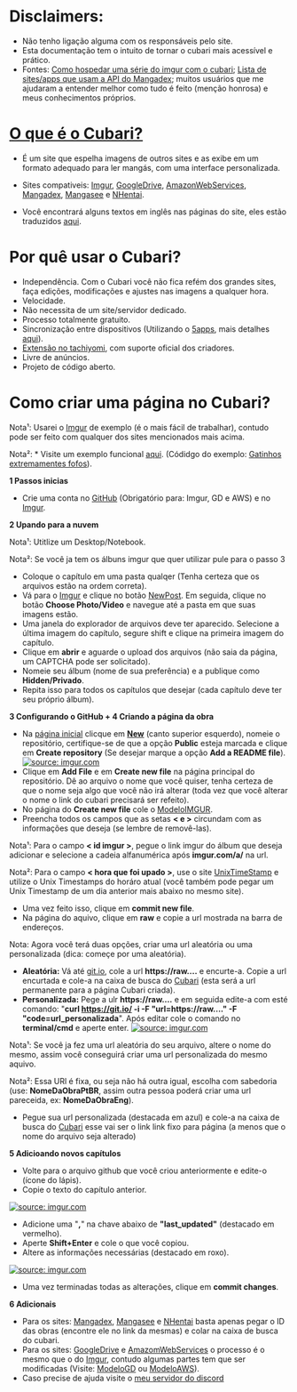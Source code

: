# Disclaimers: 
* Não tenho ligação alguma com os responsáveis pelo site.
* Esta documentação tem o intuito de tornar o cubari mais acessível e prático.
* Fontes: [Como hospedar uma série do imgur com o cubari](https://www.reddit.com/r/manga/comments/mcicbp/sl_how_to_host_a_series_on_imgur_with_guyamoe/); [Lista de sites/apps que usam a API do Mangadex](https://www.reddit.com/r/mangadex/comments/nn584s/list_of_appssites_that_currently_use_the_mangadex/); muitos usuários que me ajudaram a entender melhor como tudo é feito (menção honrosa) e meus conhecimentos próprios.

# [O que é o Cubari?](https://cubari.moe/)
* É um site que espelha imagens de outros sites e as exibe em um formato adequado para ler mangás, com uma interface personalizada. 
+ Sites compativeis: [Imgur](https://imgur.com/), [GoogleDrive](https://www.google.com/intl/pt/drive/), [AmazonWebServices](https://aws.amazon.com/pt/), [Mangadex](https://mangadex.org/), [Mangasee](https://mangasee123.com/) e [NHentai](https://nhentai.net/).
* Você encontrará alguns textos em inglês nas páginas do site, eles estão traduzidos [aqui](https://github.com/SrW0nka/CubariPortuguese/wiki). 


# Por quê usar o Cubari? 
* Independência. Com o Cubari você não fica refém dos grandes sites, faça edições, modificações e ajustes nas imagens a qualquer hora.
* Velocidade.
* Não necessita de um site/servidor dedicado. 
* Processo totalmente gratuito.
* Sincronização entre dispositivos (Utilizando o [5apps](https://5apps.com/storage), mais detalhes [aqui](https://github.com/SrW0nka/CubariPortuguese/wiki/7-Sincroniza%C3%A7%C3%A3o-de-dados)).
* [Extensão no tachiyomi](https://tachiyomi.org/extensions/#all.cubari), com suporte oficial dos criadores. 
* Livre de anúncios.
* Projeto de código aberto.

# Como criar uma página no Cubari? 

Nota¹: Usarei o [Imgur](https://imgur.com/) de exemplo (é o mais fácil de trabalhar), contudo pode ser feito com qualquer dos sites mencionados mais acima.

Nota²: * Visite um exemplo funcional [aqui](https://cubari.moe/read/gist/GatinhosExtremamenteFofosPtBR/). (Códidgo do exemplo: [Gatinhos extremamentes fofos](https://github.com/SrW0nka/CubariPortuguese/blob/main/GatinhosExtremamenteFofosPtBR)).

**1 Passos inicias**
* Crie uma conta no [GitHub](https://github.com/) (Obrigatório para: Imgur, GD e AWS) e no [Imgur](https://imgur.com/).

**2 Upando para a nuvem**

Nota¹: Utitlize um Desktop/Notebook.

Nota²: Se você ja tem os álbuns imgur que quer utilizar pule para o passo 3
* Coloque o capítulo em uma pasta qualqer (Tenha certeza que os arquivos estão na ordem correta).
* Vá para o [Imgur](https://imgur.com/) e clique no botão [NewPost](https://imgur.com/upload). Em seguida, clique no botão **Choose Photo/Video** e navegue até a pasta em que suas imagens estão.
* Uma janela do explorador de arquivos deve ter aparecido. Selecione a última imagem do capítulo, segure shift e clique na primeira imagem do capítulo.
* Clique em **abrir** e aguarde o upload dos arquivos (não saia da página, um CAPTCHA pode ser solicitado). 
* Nomeie seu álbum (nome de sua preferência) e a publique como **Hidden/Privado**.
* Repita isso para todos os capítulos que desejar (cada capítulo deve ter seu próprio álbum).

**3 Configurando o GitHub + 4 Criando a página da obra**
* Na [página inicial](https://github.com/) clicque em **[New](https://github.com/new)** (canto superior esquerdo), nomeie o repositório, certifique-se de que a opção **Public** esteja marcada e clique em **Create repository** (Se desejar marque a opção **Add a README file**).
<a href="https://imgur.com/GL7whho"><img src="https://i.imgur.com/GL7whho.png" title="source: imgur.com" /></a>
* Clique em **Add File** e em **Create new file** na página principal do repositório. Dê ao arquivo o nome que você quiser, tenha certeza de que o nome seja algo que você não irá alterar (toda vez que você alterar o nome o link do cubari precisará ser refeito).
* No página do **Create new file** cole o [ModeloIMGUR](https://github.com/SrW0nka/CubariPortuguese/blob/main/ModeloIMGUR).
* Preencha todos os campos que as setas **< e >** circundam com as informações que deseja (se lembre de removê-las).

Nota¹: Para o campo **< id imgur >**, pegue o link imgur do álbum que deseja adicionar e selecione a cadeia alfanumérica após **imgur.com/a/** na url. 

Nota²: Para o campo **< hora que foi upado >**, use o site [UnixTimeStamp](https://www.unixtimestamp.com/) e utilize o Unix Timestamps do horáro atual (você também pode pegar um Unix Timestamp de um dia anterior mais abaixo no mesmo site).

* Uma vez feito isso, clique em **commit new file**.
* Na página do aquivo, clique em **raw** e copie a url mostrada na barra de endereços. 

Nota: Agora você terá duas opções, criar uma url aleatória ou uma personalizada (dica: começe por uma aleatória).

* **Aleatória:** Vá até [git.io](https://git.io/), cole a url **https://raw....** e encurte-a. Copie a url encurtada e cole-a na caixa de busca do [Cubari](https://cubari.moe/) (esta será a url permanente para a página Cubari criada).
* **Personalizada:** Pege a ulr **https://raw....** e em seguida edite-a com esté comando: "**curl https://git.io/ -i -F "url=https://raw...." -F "code=url_personalizada**". Após editar cole o comando no **terminal/cmd** e aperte enter.
<a href="https://imgur.com/soz3jX2"><img src="https://i.imgur.com/soz3jX2.png" title="source: imgur.com" /></a>

Nota¹: Se você ja fez uma url aleatória do seu arquivo, altere o nome do mesmo, assim você conseguirá criar uma url personalizada do mesmo aquivo.

Nota²: Essa URl é fixa, ou seja não há outra igual, escolha com sabedoria (use: **NomeDaObraPtBR**, assim outra pessoa poderá criar uma url pareceida, ex: **NomeDaObraEng**).

* Pegue sua url personalizada (destacada em azul) e cole-a na caixa de busca do [Cubari](https://cubari.moe/) esse vai ser o link link fixo para página (a menos que o nome do arquivo seja alterado)

 **5 Adicioando novos capítulos**
* Volte para o arquivo github que você criou anteriormente e edite-o (ícone do lápis).
* Copie o texto do capítulo anterior.

<a href="https://imgur.com/sfvjkUj"><img src="https://i.imgur.com/sfvjkUj.png" title="source: imgur.com" /></a>

* Adicione uma "**,**" na chave abaixo de **"last_updated"** (destacado em vermelho).
* Aperte **Shift+Enter** e cole o que você copiou.
* Altere as informações necessárias (destacado em roxo).

<a href="https://imgur.com/ma1cnoS"><img src="https://i.imgur.com/ma1cnoS.png" title="source: imgur.com" /></a>
* Uma vez terminadas todas as alterações, clique em **commit changes**.

**6 Adicionais**
* Para os sites: [Mangadex](https://mangadex.org/), [Mangasee](https://mangasee123.com/) e [NHentai](https://nhentai.net/)  basta apenas pegar o ID das obras (encontre ele no link da mesmas) e colar na caixa de busca do cubari. 
* Para os sites: [GoogleDrive](https://www.google.com/intl/pt/drive/) e [AmazomWebServices](https://aws.amazon.com/pt/) o processo é o mesmo que o do [Imgur](https://imgur.com/), contudo algumas partes tem que ser modificadas (Visite: [ModeloGD](https://github.com/SrW0nka/CubariPortuguese/blob/main/ModeloGD) ou [ModeloAWS](https://github.com/SrW0nka/CubariPortuguese/blob/main/ModeloAWS)).
* Caso precise de ajuda visite o [meu servidor do discord](https://discord.gg/qdZ7tbJxjV)
